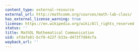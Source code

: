 ```yaml
---
content_type: external-resource
external_url: http://mathcomm.org/courses/math-lab-class/
has_external_license_warning: true
license: https://en.wikipedia.org/wiki/All_rights_reserved
status: ''
title: MathDL Mathematical Communication
uid: afdafa81-bcf8-422f-b33a-d473f7d84cfa
wayback_url: ''
---
```

